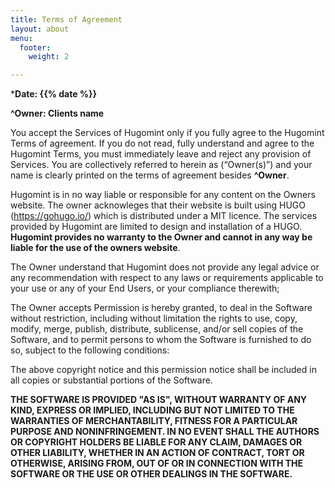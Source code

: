 ```yaml
---
title: Terms of Agreement
layout: about
menu:
  footer:
    weight: 2

---
```

***Date: {{% date %}}**

**^Owner: Clients name**

You accept the Services of Hugomint only if you fully agree to the Hugomint Terms of agreement. If you do not read, fully understand and agree to the Hugomint Terms, you must immediately leave and reject any provision of Services. You are collectively referred to herein as (“Owner(s)”) and your name is clearly printed on the terms of agreement besides **^Owner**.

Hugomint is in no way liable or responsible for any content on the Owners website. The owner acknowleges that their website is built using HUGO (https://gohugo.io/) which is distributed under a MIT licence. The services provided by Hugomint are limited to design and installation of a HUGO. **Hugomint provides no warranty to the Owner and cannot in any way be liable for the use of the owners website**.

The Owner understand that Hugomint does not provide any legal advice or any recommendation with respect to any laws or requirements applicable to your use or any of your End Users, or your compliance therewith;

The Owner accepts Permission is hereby granted, to deal in the Software without restriction, including without limitation the rights to use, copy, modify, merge, publish, distribute, sublicense, and/or sell copies of the Software, and to permit persons to whom the Software is furnished to do so, subject to the following conditions:

The above copyright notice and this permission notice shall be included in all copies or substantial portions of the Software.

**THE SOFTWARE IS PROVIDED "AS IS", WITHOUT WARRANTY OF ANY KIND, EXPRESS OR IMPLIED, INCLUDING BUT NOT LIMITED TO THE WARRANTIES OF MERCHANTABILITY, FITNESS FOR A PARTICULAR PURPOSE AND NONINFRINGEMENT. IN NO EVENT SHALL THE AUTHORS OR COPYRIGHT HOLDERS BE LIABLE FOR ANY CLAIM, DAMAGES OR OTHER LIABILITY, WHETHER IN AN ACTION OF CONTRACT, TORT OR OTHERWISE, ARISING FROM, OUT OF OR IN CONNECTION WITH THE SOFTWARE OR THE USE OR OTHER DEALINGS IN THE SOFTWARE.**